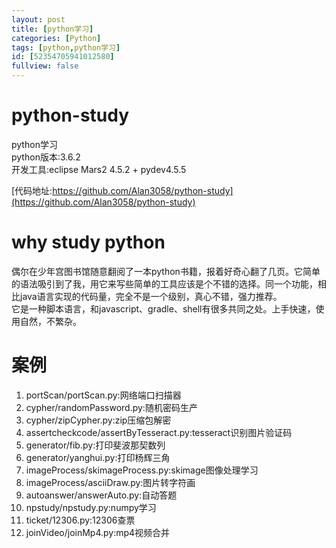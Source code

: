 ```yaml
---
layout: post
title: [python学习]
categories: [Python]
tags: [python,python学习]
id: [52354705941012580]
fullview: false
---
```

# python-study
python学习  
python版本:3.6.2  
开发工具:eclipse Mars2 4.5.2 + pydev4.5.5  

[代码地址:https://github.com/Alan3058/python-study](https://github.com/Alan3058/python-study)
# why study python
偶尔在少年宫图书馆随意翻阅了一本python书籍，报着好奇心翻了几页。它简单的语法吸引到了我，用它来写些简单的工具应该是个不错的选择。同一个功能，相比java语言实现的代码量，完全不是一个级别，真心不错，强力推荐。  
它是一种脚本语言，和javascript、gradle、shell有很多共同之处。上手快速，使用自然，不繁杂。
# 案例
1. portScan/portScan.py:网络端口扫描器  
2. cypher/randomPassword.py:随机密码生产  
3. cypher/zipCypher.py:zip压缩包解密  
4. assertcheckcode/assertByTesseract.py:tesseract识别图片验证码
5. generator/fib.py:打印斐波那契数列
6. generator/yanghui.py:打印杨辉三角
7. imageProcess/skimageProcess.py:skimage图像处理学习
8. imageProcess/asciiDraw.py:图片转字符画
9. autoanswer/answerAuto.py:自动答题
10. npstudy/npstudy.py:numpy学习
11. ticket/12306.py:12306查票
12. joinVideo/joinMp4.py:mp4视频合并

